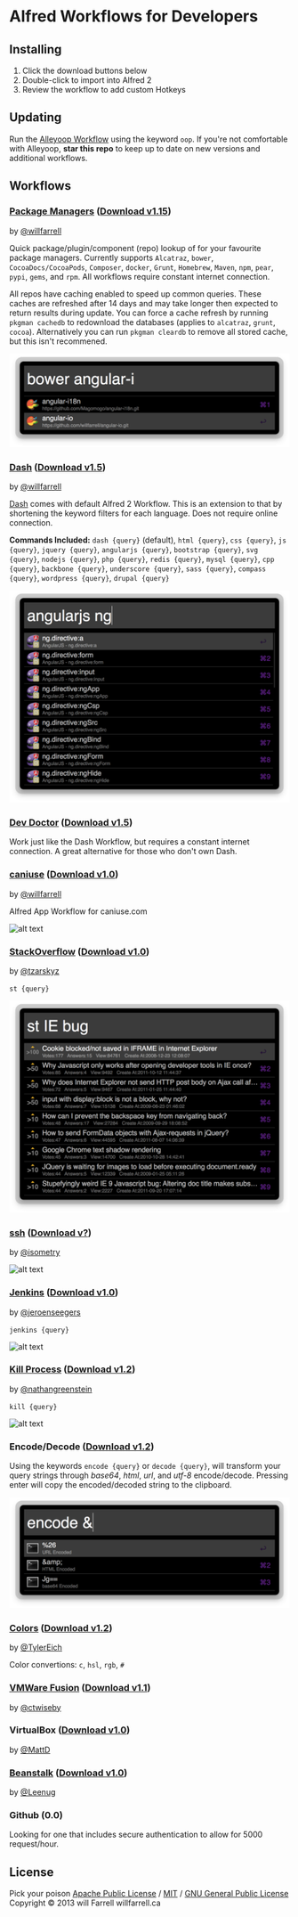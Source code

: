 # Alfred Workflows for Developers

## Installing
1. Click the download buttons below
2. Double-click to import into Alfred 2
3. Review the workflow to add custom Hotkeys

## Updating
Run the [Alleyoop Workflow](http://www.alfredforum.com/topic/1582-alleyoop-update-alfred-workflows/) using the keyword `oop`. If you're not comfortable with Alleyoop, **star this repo** to keep up to date on new versions and additional workflows.

## Workflows
### [Package Managers](https://github.com/willfarrell/alfred-pkgman-workflow) ([Download  v1.15](https://raw.github.com/willfarrell/alfred-pkgman-workflow/master/Package%20Managers.alfredworkflow))
by [@willfarrell](https://github.com/willfarrell)

Quick package/plugin/component (repo) lookup of for your favourite package managers. Currently supports `Alcatraz`, `bower`, `CocoaDocs/CocoaPods`, `Composer`, `docker`, `Grunt`, `Homebrew`, `Maven`, `npm`, `pear`, `pypi`, `gems`, and `rpm`. All workflows require constant internet connection.

All repos have caching enabled to speed up common queries. These caches are refreshed after 14 days and may take longer then expected to return results during update. You can force a cache refresh by running `pkgman cachedb` to redownload the databases (applies to `alcatraz`, `grunt`, `cocoa`). Alternatively you can run `pkgman cleardb` to remove all stored cache, but this isn't recommened.

![alt text][pkgman]

### [Dash](https://github.com/willfarrell/alfred-dash-workflow) ([Download  v1.5](https://raw.github.com/willfarrell/alfred-dash-workflow/master/Dash.alfredworkflow))
by [@willfarrell](https://github.com/willfarrell)

[Dash](http://kapeli.com/) comes with default Alfred 2 Workflow. This is an extension to that by shortening the keyword filters for each language. Does not require online connection.

**Commands Included:** `dash {query}` (default), `html {query}`, `css {query}`, `js {query}`, `jquery {query}`, `angularjs {query}`, `bootstrap {query}`, `svg {query}`, `nodejs {query}`, `php {query}`, `redis {query}`, `mysql {query}`, `cpp {query}`, `backbone {query}`, `underscore {query}`, `sass {query}`, `compass {query}`, `wordpress {query}`, `drupal {query}`

![alt text][dash]

### [Dev Doctor](http://wemakeawesomesh.it/alfred-dev-doctor/) ([Download v1.5](https://github.com/sydlawrence/alfred-dev-doctor))
Work just like the Dash Workflow, but requires a constant internet connection. A great alternative for those who don't own Dash.

### [caniuse](https://github.com/willfarrell/alfred-caniuse-workflow) ([Download v1.0](https://raw.github.com/willfarrell/alfred-caniuse-workflow/master/caniuse.alfredworkflow))
by [@willfarrell](https://github.com/willfarrell)

Alfred App Workflow for caniuse.com

![alt text][caniuse]

### [StackOverflow](https://github.com/tzarskyz/Alfred-1) ([Download v1.0](https://github.com/tzarskyz/Alfred-1/blob/master/stackoverflow.alfredworkflow?raw=true))
by [@tzarskyz](https://github.com/tzarskyz)

`st {query}`

![alt text][st]

### [ssh](https://github.com/isometry/alfredworkflows/tree/master/net.isometry.alfred.ssh) ([Download v?](https://raw.github.com/isometry/alfredworkflows/master/ssh.alfredworkflow))
by [@isometry](https://github.com/isometry)

![alt text][ssh]

### [Jenkins](https://github.com/jeroenseegers/alfred-jenkins-workflow) ([Download  v1.0](https://github.com/jeroenseegers/alfred-jenkins-workflow/raw/master/Jenkins.alfredworkflow))
by [@jeroenseegers](https://github.com/jeroenseegers)

`jenkins {query}`

![alt text][jenkins]

### [Kill Process](https://github.com/nathangreenstein/alfred-process-killer) ([Download v1.2](https://github.com/nathangreenstein/alfred-process-killer/raw/master/Kill%20Process.alfredworkflow))
by [@nathangreenstein](https://github.com/nathangreenstein)

`kill {query}`

![alt text][kill]

### Encode/Decode ([Download  v1.2](https://raw.github.com/willfarrell/alfred-encode-decode-workflow/master/encode-decode.alfredworkflow))
Using the keywords `encode {query}` or `decode {query}`, will transform your query strings through *base64*, *html*, *url*, and *utf-8* encode/decode. Pressing enter will copy the encoded/decoded string to the clipboard.

![alt text][encode]

### [Colors](https://github.com/TylerEich/Alfred-Extras) ([Download  v1.2](https://github.com/TylerEich/Alfred-Extras/blob/master/Workflows/Colors.alfredworkflow))
by [@TylerEich](https://github.com/TylerEich)

Color convertions: `c`, `hsl`, `rgb`, `#`

### [VMWare Fusion](https://github.com/ctwise/alfred-workflows#vmware-control) ([Download v1.1](http://tedwi.se/u/d4))
by [@ctwiseby](https://github.com/ctwise)

### VirtualBox ([Download  v1.0](https://www.dropbox.com/s/51pyuuj051pydn2/VirtualBox.alfredworkflow))
by [@MattD](https://github.com/MattD)

### [Beanstalk](https://github.com/Leenug/Alfred-Beanstalk) ([Download  v1.0](https://github.com/Leenug/Alfred-Beanstalk/blob/master/Beanstalk.alfredworkflow?raw=true))
by [@Leenug](https://github.com/Leenug)


### Github (0.0)
Looking for one that includes secure authentication to allow for 5000 request/hour.

## License
Pick your poison [Apache Public License](https://www.apache.org/licenses/) / [MIT](http://opensource.org/licenses/MIT) / [GNU General Public License](http://www.gnu.org/licenses/gpl.html) Copyright © 2013 will Farrell willfarrell.ca


[caniuse]: https://raw.github.com/willfarrell/alfred-caniuse-workflow/master/screenshots/caniuse.png "Sample caniuse result"
[pkgman]: ./screenshots/pkgman.png "Sample pkgman result"
[ssh]: https://raw.github.com/isometry/alfredworkflows/master/screenshots/ssh_user@local.png "Sample ssh result"
[dash]: ./screenshots/dash.png  "Sample dash result"
[st]: ./screenshots/st.png "Sample StackOverflow result"
[jenkins]: https://github.com/jeroenseegers/alfred-jenkins-workflow/raw/master/alfred-jenkins-workflow-screenshot.png "Sample jenkins result"
[kill]: https://github.com/nathangreenstein/alfred-process-killer/raw/master/screenshot1.png "Sample kill result"

[encode]: ./screenshots/encode.png  "Sample encode result"
